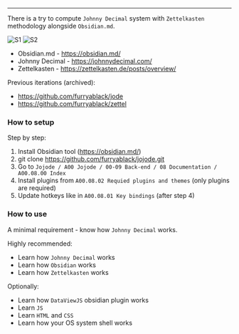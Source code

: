 ---- 

There is a try to compute `Johnny Decimal` system with `Zettelkasten` methodology alongside `Obsidian.md`.

![S1](https://github.com/furryablack/jojode/assets/15697884/8c99c046-af83-4f98-9ecc-3820733e8591)
![S2](https://github.com/furryablack/jojode/assets/15697884/a6dd206f-99d2-475c-b0e3-73fbc64f3d40)

- Obsidian.md - https://obsidian.md/
- Johnny Decimal - https://johnnydecimal.com/
- Zettelkasten - https://zettelkasten.de/posts/overview/

Previous iterations (archived):
- https://github.com/furryablack/jode
- https://github.com/furryablack/zettel


### How to setup

Step by step:
1) Install Obsidian tool (https://obsidian.md/)
2) git clone https://github.com/furryablack/jojode.git
3) Go to `Jojode / A00 Jojode / 00-09 Back-end / 08 Documentation / A00.08.00 Index`
4) Install plugins from `A00.08.02 Requied plugins and themes` (only plugins are required)
5) Update hotkeys like in `A00.08.01 Key bindings` (after step 4)

### How to use

A minimal requirement - know how `Johnny Decimal` works.

Highly recommended:
- Learn how `Johnny Decimal` works
- Learn how `Obsidian` works
- Learn how `Zettelkasten` works

Optionally:
- Learn how `DataViewJS` obsidian plugin works
- Learn `JS`
- Learn `HTML` and `CSS`
- Learn how your OS system shell works